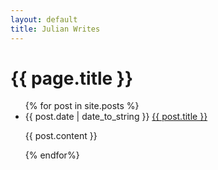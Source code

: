 ```yaml
--- 
layout: default 
title: Julian Writes 
---
```


<html>
<h1>{{ page.title }}</h1>
<ul class="posts">
    {% for post in site.posts %}
    <li>
        <span>{{ post.date | date_to_string }}</span>
        <a href="{{ post.url}}" title="{{ post.title }}">{{ post.title }}</a>
        <p>{{ post.content }}</p>
    </li>
    {% endfor%}
</ul>
</html>